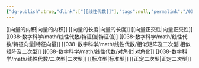 ```yaml
---
{"dg-publish":true,"dlink":["[[线性代数]]"],"tags":null,"permalink":"/038-数字科学/math/线性代数/二次型/","dgPassFrontmatter":true}
---
```



[[向量的内积\|向量的内积]]
[[向量的长度\|向量的长度]]
[[向量正交性\|向量正交性]]
[[038-数字科学/math/线性代数/特征值\|特征值]]
[[038-数字科学/math/线性代数/特征向量\|特征向量]]
[[038-数字科学/math/线性代数/相似矩阵及二次型\|相似矩阵及二次型]]
[[038-数字科学/math/线性代数/对角化\|对角化]]
[[038-数字科学/math/线性代数/二次型\|二次型]]
[[标准型\|标准型]]
[[正定二次型\|正定二次型]]